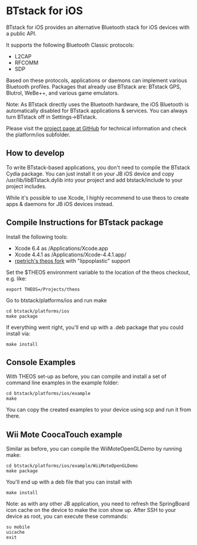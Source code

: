 
# BTstack for iOS

BTstack for iOS provides an alternative Bluetooth stack for iOS devices with a public API.

It supports the following Bluetooth Classic protocols:
- L2CAP
- RFCOMM
- SDP

Based on these protocols, applications or daemons can implement various Bluetooth profiles.
Packages that already use BTstack are: BTstack GPS, Blutrol, WeBe++, and various game emulators. 

Note: As BTstack directly uses the Bluetooth hardware, the iOS Bluetooth is automatically disabled for BTstack applications & services. You can always turn BTstack off in Settings->BTstack.

Please visit the [project page at GitHub](https://github.com/bluekitchen/btstack/) for technical information and check the platform/ios subfolder.

## How to develop

To write BTstack-based applications, you don't need to compile the BTstack Cydia package.
You can just install it on your JB iOS device and copy /usr/lib/libBTstack.dylib into your
project and add btstack/include to your project includes. 

While it's possible to use Xcode, I highly recommend to use theos to create apps & daemons for JB iOS devices instead.

## Compile Instructions for BTstack package

Install the following tools:
* Xcode 6.4 as /Applications/Xcode.app
* Xcode 4.4.1 as /Applications/Xcode-4.4.1.app/
* [rpetrich's theos fork](https://github.com/rpetrich/theos) with "lippoplastic" support

Set the $THEOS environment variable to the location of the theos checkout, e.g. like:

	export THEOS=/Projects/theos

Go to btstack/platforms/ios and run make

	cd btstack/platforms/ios
	make package

If everything went right, you'll end up with a .deb package that you could install via:

	make install


## Console Examples

With THEOS set-up as before, you can compile and install a set of command line examples in the example folder:

	cd btstack/platforms/ios/example
	make

You can copy the created examples to your device using scp and run it from there.


## Wii Mote CoocaTouch example

Similar as before, you can compile the WiiMoteOpenGLDemo by running make:

	cd btstack/platforms/ios/example/WiiMoteOpenGLDemo
	make package

You'll end up with a deb file that you can install with

 	make install

Note: as with any other JB application, you need to refresh the SpringBoard icon cache on the device to make the icon show up. After SSH to your device as root, you can execute these commands:
	
	su mobile
	uicache
	exit
